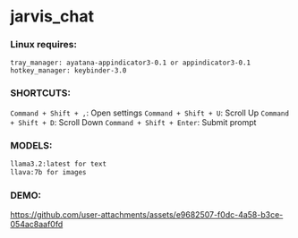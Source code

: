 # jarvis_chat

### Linux requires:

```
tray_manager: ayatana-appindicator3-0.1 or appindicator3-0.1
hotkey_manager: keybinder-3.0
```

### SHORTCUTS:

`Command + Shift + ,`: Open settings
`Command + Shift + U`: Scroll Up
`Command + Shift + D`: Scroll Down
`Command + Shift + Enter`: Submit prompt

### MODELS:

```bash
llama3.2:latest for text
llava:7b for images
```

### DEMO:





https://github.com/user-attachments/assets/e9682507-f0dc-4a58-b3ce-054ac8aaf0fd

